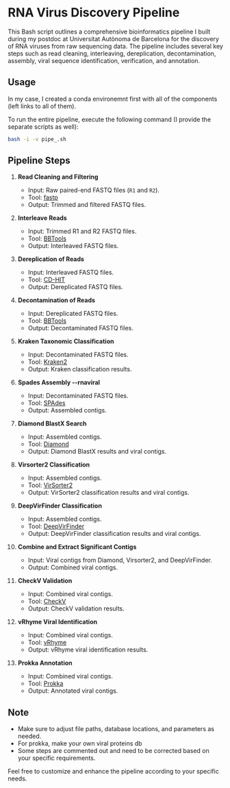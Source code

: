 # RNA Virus Discovery Pipeline

This Bash script outlines a comprehensive bioinformatics pipeline I built during my postdoc at Universitat Autònoma de Barcelona for the discovery of RNA viruses from raw sequencing data. The pipeline includes several key steps such as read cleaning, interleaving, dereplication, decontamination, assembly, viral sequence identification, verification, and annotation.

## Usage

In my case, I created a conda environemnt first with all of the components (left links to all of them).

To run the entire pipeline, execute the following command (I provide the separate scripts as well):

```bash
bash -i -v pipe_.sh
```

## Pipeline Steps

1. **Read Cleaning and Filtering**
   - Input: Raw paired-end FASTQ files (`R1` and `R2`).
   - Tool: [fastp](https://github.com/OpenGene/fastp)
   - Output: Trimmed and filtered FASTQ files.

2. **Interleave Reads**
   - Input: Trimmed R1 and R2 FASTQ files.
   - Tool: [BBTools](https://jgi.doe.gov/data-and-tools/bbtools/bb-tools-user-guide/)
   - Output: Interleaved FASTQ files.

3. **Dereplication of Reads**
   - Input: Interleaved FASTQ files.
   - Tool: [CD-HIT](http://weizhongli-lab.org/cd-hit/)
   - Output: Dereplicated FASTQ files.

4. **Decontamination of Reads**
   - Input: Dereplicated FASTQ files.
   - Tool: [BBTools](https://jgi.doe.gov/data-and-tools/bbtools/bb-tools-user-guide/)
   - Output: Decontaminated FASTQ files.

5. **Kraken Taxonomic Classification**
   - Input: Decontaminated FASTQ files.
   - Tool: [Kraken2](https://ccb.jhu.edu/software/kraken2/)
   - Output: Kraken classification results.

6. **Spades Assembly --rnaviral**
   - Input: Decontaminated FASTQ files.
   - Tool: [SPAdes](http://cab.spbu.ru/software/spades/)
   - Output: Assembled contigs.

7. **Diamond BlastX Search**
   - Input: Assembled contigs.
   - Tool: [Diamond](https://github.com/bbuchfink/diamond)
   - Output: Diamond BlastX results and viral contigs.

8. **Virsorter2 Classification**
   - Input: Assembled contigs.
   - Tool: [VirSorter2](https://github.com/jiarong/VirSorter2)
   - Output: VirSorter2 classification results and viral contigs.

9. **DeepVirFinder Classification**
   - Input: Assembled contigs.
   - Tool: [DeepVirFinder](https://github.com/jessieren/DeepVirFinder)
   - Output: DeepVirFinder classification results and viral contigs.

10. **Combine and Extract Significant Contigs**
    - Input: Viral contigs from Diamond, Virsorter2, and DeepVirFinder.
    - Output: Combined viral contigs.

11. **CheckV Validation**
    - Input: Combined viral contigs.
    - Tool: [CheckV](https://github.com/BigDataBiology/CheckV)
    - Output: CheckV validation results.

12. **vRhyme Viral Identification**
    - Input: Combined viral contigs.
    - Tool: [vRhyme](https://github.com/Gabaldonlab/vRhyme)
    - Output: vRhyme viral identification results.

13. **Prokka Annotation**
    - Input: Combined viral contigs.
    - Tool: [Prokka](https://github.com/tseemann/prokka)
    - Output: Annotated viral contigs.

## Note
- Make sure to adjust file paths, database locations, and parameters as needed.
- For prokka, make your own viral proteins db
- Some steps are commented out and need to be corrected based on your specific requirements.

Feel free to customize and enhance the pipeline according to your specific needs.
